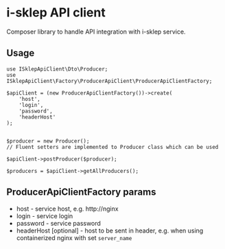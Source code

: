 # i-sklep API client
Composer library to handle API integration with i-sklep service.

## Usage

```injectablephp
use ISklepApiClient\Dto\Producer;
use ISklepApiClient\Factory\ProducerApiClient\ProducerApiClientFactory;

$apiClient = (new ProducerApiClientFactory())->create(
    'host',
    'login',
    'password',
    'headerHost'
);


$producer = new Producer();
// Fluent setters are implemented to Producer class which can be used

$apiClient->postProducer($producer);

$producers = $apiClient->getAllProducers();
```

## ProducerApiClientFactory params

- host - service host, e.g. http://nginx
- login - service login
- password - service password
- headerHost [optional] - host to be sent in header, e.g. when using containerized nginx with set `server_name`
